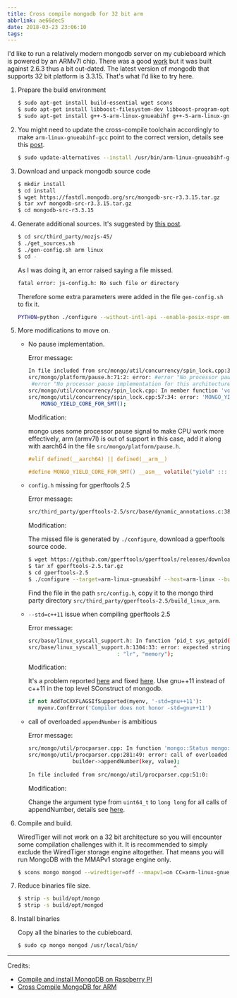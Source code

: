 ```yaml
---
title: Cross compile mongodb for 32 bit arm
abbrlink: ae66dec5
date: 2018-03-23 23:06:10
tags:
---
```


I'd like to run a relatively modern mongodb server on my cubieboard which is powered by an ARMv7l chip. There was a good [work](http://facat.github.io/cross-compile-mongodb-for-arm.html) but it was built against 2.6.3 thus a bit out-dated. The latest version of mongodb that supports 32 bit platform is 3.3.15. That's what I'd like to try here.

1. Prepare the build environment
  
   ```bash
   $ sudo apt-get install build-essential wget scons
   $ sudo apt-get install libboost-filesystem-dev libboost-program-options-dev libboost-system-dev libboost-thread-dev
   $ sudo apt-get install g++-5-arm-linux-gnueabihf g++-5-arm-linux-gnueabihf
   ```

2. You might need to update the cross-compile toolchain accordingly to make `arm-linux-gnueabihf-gcc` point to the correct version, details see this [post](posts/14894ce3/).

   ``` bash
   $ sudo update-alternatives --install /usr/bin/arm-linux-gnueabihf-gcc arm-linux-gnueabihf-gcc /usr/bin/arm-linux-gnueabihf-gcc-5 100 --slave /usr/bin/arm-linux-gnueabihf-g++ arm-linux-gnueabihf-g++ /usr/bin/arm-linux-gnueabihf-g++-5
   ```

3. Download and unpack mongodb source code

   ```bash
   $ mkdir install
   $ cd install
   $ wget https://fastdl.mongodb.org/src/mongodb-src-r3.3.15.tar.gz
   $ tar xvf mongodb-src-r3.3.15.tar.gz
   $ cd mongodb-src-r3.3.15
   ```

4. Generate additional sources. It's suggested by [this post](https://groups.google.com/forum/#!msg/mongodb-dev/G-kGjZEEam0/VSVB9fYCBAAJ).

   ```bash
   $ cd src/third_party/mozjs-45/
   $ ./get_sources.sh
   $ ./gen-config.sh arm linux
   $ cd -
   ```
   As I was doing it, an error raised saying a file missed.
   ```bash
   fatal error: js-config.h: No such file or directory
   ```
   Therefore some extra parameters were added in the file `gen-config.sh` to fix it.
   ```bash
   PYTHON=python ./configure --without-intl-api --enable-posix-nspr-emulation --disable-trace-logging --host=arm-linux --target=arm-linux-gnueabihf --build=x86_64-linux
   ```

5. More modifications to move on.
   
   * No pause implementation.

     Error message:

     ```bash
     In file included from src/mongo/util/concurrency/spin_lock.cpp:34:0:
     src/mongo/platform/pause.h:71:2: error: #error "No processor pause implementation for this architecture."
      #error "No processor pause implementation for this architecture."
     src/mongo/util/concurrency/spin_lock.cpp: In member function 'void mongo::SpinLock::_lockSlowPath()':
     src/mongo/util/concurrency/spin_lock.cpp:57:34: error: 'MONGO_YIELD_CORE_FOR_SMT' was not declared in this scope
         MONGO_YIELD_CORE_FOR_SMT();
     ```

     Modification:
     
     mongo uses some processor pause signal to make CPU work more effectively, arm (armv7l) is out of support in this case, add it along with aarch64 in the file `src/mongo/platform/pause.h`.

     ```c
     #elif defined(__aarch64) || defined(__arm__)

     #define MONGO_YIELD_CORE_FOR_SMT() __asm__ volatile("yield" ::: "memory")
     ```

   * `config.h` missing for gperftools 2.5

     Error message:

     ```bash
     src/third_party/gperftools-2.5/src/base/dynamic_annotations.c:38:20: fatal error: config.h: No such file or directory
     ```

     Modification:

     The missed file is generated by `./configure`, download a gperftools source code.
     ```bash
     $ wget https://github.com/gperftools/gperftools/releases/download/gperftools-2.5/gperftools-2.5.tar.gz
     $ tar xf gperftools-2.5.tar.gz
     $ cd gperftools-2.5
     $ ./configure --target=arm-linux-gnueabihf --host=arm-linux --build=x86_64-linux
     ```

     Find the file in the path `src/config.h`, copy it to the mongo third party directory `src/third_party/gperftools-2.5/build_linux_arm`.

   * `--std=c++11` issue when compiling gperftools 2.5
   
     Error message:

     ```bash
     src/base/linux_syscall_support.h: In function ‘pid_t sys_getpid()’:
     src/base/linux_syscall_support.h:1304:33: error: expected string-literal before ‘:’ token
                                 : "lr", "memory"); 
     ```

     Modification:

     It's a problem reported [here](https://github.com/gperftools/gperftools/issues/670) and fixed [here](https://github.com/larsla/mongo/commit/9745d756e604dc6f31abe72bcc1d23ad3e3c65af#diff-cc8093822b396591a5530a463c87d048). Use gnu++11 instead of c++11 in the top level SConstruct of mongodb.

     ```python
     if not AddToCXXFLAGSIfSupported(myenv, '-std=gnu++11'):
        myenv.ConfError('Compiler does not honor -std=gnu++11')
     ```

   * call of overloaded `appendNumber` is ambitious
   
     Error message:

     ```bash
     src/mongo/util/procparser.cpp: In function 'mongo::Status mongo::procparser::parseProcStat(const std::vector<mongo::StringData>&, mongo::StringData, int64_t, mongo::BSONObjBuilder*)':
     src/mongo/util/procparser.cpp:281:49: error: call of overloaded 'appendNumber(mongo::StringData&, uint64_t&)' is ambiguous
                   builder->appendNumber(key, value);
                                                   ^
     In file included from src/mongo/util/procparser.cpp:51:0:
     ```

     Modification:

     Change the argument type from `uint64_t` to `long long` for all calls of appendNumber, details see [here](http://patches.linaro.org/patch/111505/).

6. Compile and build.
   
   WiredTiger will not work on a 32 bit architecture so you will encounter some compilation challenges with it. It is recommended to simply exclude the WiredTiger storage engine altogether. That means you will run MongoDB with the MMAPv1 storage engine only. 

   ```bash
   $ scons mongo mongod --wiredtiger=off --mmapv1=on CC=arm-linux-gnueabihf-gcc CXX=arm-linux-gnueabihf-g++
   ```

7. Reduce binaries file size.

   ```bash
   $ strip -s build/opt/mongo
   $ strip -s build/opt/mongod
   ```

8. Install binaries

   Copy all the binaries to the cubieboard.

   ```bash
   $ sudo cp mongo mongod /usr/local/bin/
   ```

---
Credits:

* [Compile and install MongoDB on Raspberry PI](http://koenaerts.ca/compile-and-install-mongodb-on-raspberry-pi/)
* [Cross Compile MongoDB for ARM](http://facat.github.io/cross-compile-mongodb-for-arm.html)